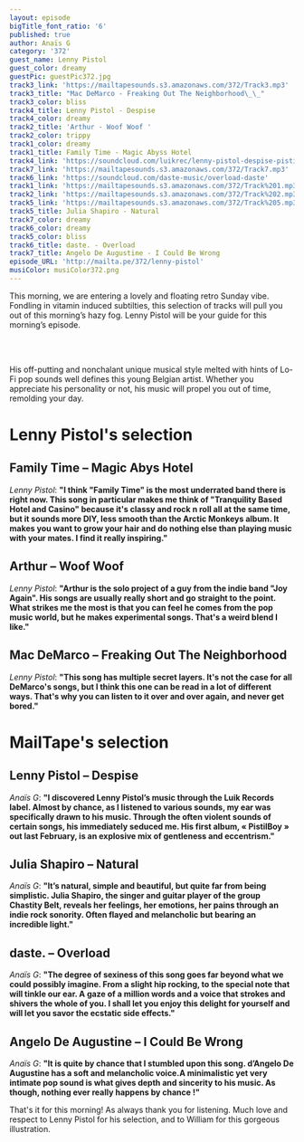 ```yaml
---
layout: episode
bigTitle_font_ratio: '6'
published: true
author: Anaïs G
category: '372'
guest_name: Lenny Pistol
guest_color: dreamy
guestPic: guestPic372.jpg
track3_link: 'https://mailtapesounds.s3.amazonaws.com/372/Track3.mp3'
track3_title: "Mac DeMarco - Freaking Out The Neighborhood\_\_"
track3_color: bliss
track4_title: Lenny Pistol - Despise
track4_color: dreamy
track2_title: 'Arthur - Woof Woof '
track2_color: trippy
track1_color: dreamy
track1_title: Family Time - Magic Abyss Hotel
track4_link: 'https://soundcloud.com/luikrec/lenny-pistol-despise-pistil-boy'
track7_link: 'https://mailtapesounds.s3.amazonaws.com/372/Track7.mp3'
track6_link: 'https://soundcloud.com/daste-music/overload-daste'
track1_link: 'https://mailtapesounds.s3.amazonaws.com/372/Track%201.mp3'
track2_link: 'https://mailtapesounds.s3.amazonaws.com/372/Track%202.mp3'
track5_link: 'https://mailtapesounds.s3.amazonaws.com/372/Track%205.mp3'
track5_title: Julia Shapiro - Natural
track7_color: dreamy
track6_color: dreamy
track5_color: bliss
track6_title: daste. - Overload
track7_title: Angelo De Augustine - I Could Be Wrong
episode_URL: 'http://mailta.pe/372/lenny-pistol'
musiColor: musiColor372.png
---
```

<p id="introduction">This morning, we are entering a lovely and floating retro Sunday vibe. Fondling in vitamin induced subtilties, this selection of tracks will pull you out of this morning’s hazy fog. Lenny Pistol will be your guide for this morning’s episode. 
  
<br><br>
  
His off-putting and nonchalant unique musical style melted with hints of  Lo-Fi pop sounds well defines this young Belgian artist. Whether you appreciate his personality or not,  his music will propel you out of time, remolding your day. 
</p>

# Lenny Pistol's selection

## Family Time – Magic Abys Hotel
_Lenny Pistol_: **"**I think "Family Time" is the most underrated band there is right now. This song in particular makes me think of "Tranquility Based Hotel and Casino" because it's classy and rock n roll all at the same time, but it sounds more DIY, less smooth than the Arctic Monkeys album. It makes you want to grow your hair and do nothing else than playing music with your mates. I find it really inspiring.**"**

## Arthur – Woof Woof
_Lenny Pistol_: **"**Arthur is the solo project of a guy from the indie band "Joy Again". His songs are usually really short and go straight to the point. What strikes me the most is that you can feel he comes from the pop music world, but he makes experimental songs. That's a weird blend I like.**"**

## Mac DeMarco – Freaking Out The Neighborhood  
_Lenny Pistol_: **"**This song has multiple secret layers. It's not the case for all DeMarco's songs, but I think this one can be read in a lot of different ways. That's why you can listen to it over and over again, and never get bored.**"**


# MailTape's selection

## Lenny Pistol – Despise
_Anaïs G_: **"**I discovered Lenny Pistol’s music through the Luik Records label. Almost by chance, as I listened to various sounds, my ear was specifically drawn to his music. Through the often violent sounds of certain songs, his immediately seduced me. His first album, « PistilBoy » out last February, is an explosive mix of gentleness and eccentrism.**"**

## Julia Shapiro – Natural
_Anaïs G_: **"**It’s natural, simple and beautiful, but quite far from being simplistic. Julia Shapiro, the singer and guitar player of the group Chastity Belt, reveals her feelings, her emotions, her pains through an indie rock sonority. Often flayed and melancholic but bearing an incredible light.**"**

## daste. – Overload
_Anaïs G_: **"**The degree of sexiness of this song goes far beyond what we could possibly imagine. From a slight hip rocking, to the special note that will tinkle our ear. A gaze of a million words and a voice that strokes and shivers the whole of you. I shall let you enjoy this delight for yourself and will let you savor the ecstatic side effects.**"**

##  Angelo De Augustine – I Could Be Wrong 
_Anaïs G_: **"**It is quite by chance that I stumbled upon this song. d’Angelo De Augustine has a soft and melancholic voice.A minimalistic yet very intimate pop sound is what gives depth and sincerity to his music. As though, nothing ever really happens by chance !**"**


<p id="outroduction">That's it for this morning! As always thank you for listening. Much love and respect to Lenny Pistol for his selection, and to William for this gorgeous illustration. </p>
